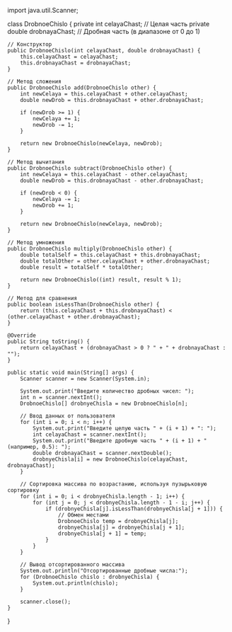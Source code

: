 import java.util.Scanner;

class DrobnoeChislo {
    private int celayaChast; // Целая часть
    private double drobnayaChast; // Дробная часть (в диапазоне от 0 до 1)

    // Конструктор
    public DrobnoeChislo(int celayaChast, double drobnayaChast) {
        this.celayaChast = celayaChast;
        this.drobnayaChast = drobnayaChast;
    }

    // Метод сложения
    public DrobnoeChislo add(DrobnoeChislo other) {
        int newCelaya = this.celayaChast + other.celayaChast;
        double newDrob = this.drobnayaChast + other.drobnayaChast;

        if (newDrob >= 1) {
            newCelaya += 1;
            newDrob -= 1;
        }

        return new DrobnoeChislo(newCelaya, newDrob);
    }

    // Метод вычитания
    public DrobnoeChislo subtract(DrobnoeChislo other) {
        int newCelaya = this.celayaChast - other.celayaChast;
        double newDrob = this.drobnayaChast - other.drobnayaChast;

        if (newDrob < 0) {
            newCelaya -= 1;
            newDrob += 1;
        }

        return new DrobnoeChislo(newCelaya, newDrob);
    }

    // Метод умножения
    public DrobnoeChislo multiply(DrobnoeChislo other) {
        double totalSelf = this.celayaChast + this.drobnayaChast;
        double totalOther = other.celayaChast + other.drobnayaChast;
        double result = totalSelf * totalOther;

        return new DrobnoeChislo((int) result, result % 1);
    }

    // Метод для сравнения
    public boolean isLessThan(DrobnoeChislo other) {
        return (this.celayaChast + this.drobnayaChast) < (other.celayaChast + other.drobnayaChast);
    }

    @Override
    public String toString() {
        return celayaChast + (drobnayaChast > 0 ? " + " + drobnayaChast : "");
    }

    public static void main(String[] args) {
        Scanner scanner = new Scanner(System.in);

        System.out.print("Введите количество дробных чисел: ");
        int n = scanner.nextInt();
        DrobnoeChislo[] drobnyeChisla = new DrobnoeChislo[n];

        // Ввод данных от пользователя
        for (int i = 0; i < n; i++) {
            System.out.print("Введите целую часть " + (i + 1) + ": ");
            int celayaChast = scanner.nextInt();
            System.out.print("Введите дробную часть " + (i + 1) + " (например, 0.5): ");
            double drobnayaChast = scanner.nextDouble();
            drobnyeChisla[i] = new DrobnoeChislo(celayaChast, drobnayaChast);
        }

        // Сортировка массива по возрастанию, используя пузырьковую сортировку
        for (int i = 0; i < drobnyeChisla.length - 1; i++) {
            for (int j = 0; j < drobnyeChisla.length - 1 - i; j++) {
                if (drobnyeChisla[j].isLessThan(drobnyeChisla[j + 1])) {
                    // Обмен местами
                    DrobnoeChislo temp = drobnyeChisla[j];
                    drobnyeChisla[j] = drobnyeChisla[j + 1];
                    drobnyeChisla[j + 1] = temp;
                }
            }
        }

        // Вывод отсортированного массива
        System.out.println("Отсортированные дробные числа:");
        for (DrobnoeChislo chislo : drobnyeChisla) {
            System.out.println(chislo);
        }

        scanner.close();
    }
}